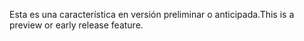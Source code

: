 <span data-ttu-id="bc740-101">Esta es una característica en versión preliminar o anticipada.</span><span class="sxs-lookup"><span data-stu-id="bc740-101">This is a preview or early release feature.</span></span>